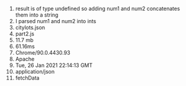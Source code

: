 1. result is of type undefined so adding num1 and num2 concatenates them into a string
2. I parsed num1 and num2 into ints
3. citylots.json
4. part2.js
5. 11.7 mb
6. 61.16ms
7. Chrome/90.0.4430.93
8. Apache
9. Tue, 26 Jan 2021 22:14:13 GMT
10. application/json
11. fetchData